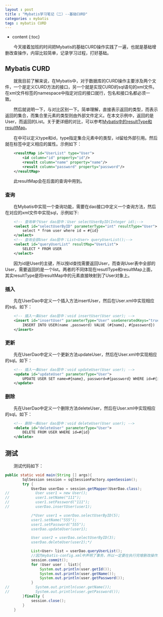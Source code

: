 ```yaml
---
layout : post
title : "Mybatis学习笔记（二）--基础CURD"
categories : mybatis
tags : mybatis CURD
---
```


* content
{:toc}


　　今天接着加班的时间把Mybatis的基础CURD操作实践了一遍，也就是基础增删改查操作，内容比较简单，记录学习过程，打好基础。





## Mybatis CURD

　　就我目前了解来说，在Mybatis中，对于数据库的CURD操作主要涉及两个文件，一个是定义CURD方法的接口，另一个就是实现CURD的sql语句的xml文件。在xml文件<mapper>标签的namespace中指定对应的接口就行，包名和接口名都必须一致。

　　然后就说明一下<resultMap>，与<resultType>对比区别一下。简单理解，<resultType>直接表示返回的类型，而<resultMap>表示返回的集合，而集合里元素的类型则由外部文件定义。在本文示例中，<resultType>返回的是User，而<resultMap>返回的List<User>。关于更详细的对比，可以参考[Mybatis中的resultType和resultMap](http://blog.csdn.net/woshixuye/article/details/27521071)。

　　在<resultMap>中可以定义type和id，type指定集合元素中的类型，id留给外部引用。然后就在<resultMap>标签中定义相应的属性。示例如下：

```xml
	<resultMap id="UserList" type="User">
      	<id column="id" property="id"/>
        <result column="name" property="name"/>
        <result column="password" property="password"/>
	</resultMap>
```

　　此resultMap会在后面的查询中用到。

### 查询

　　在Mybatis中实现一个查询功能，需要在dao接口中定义一个查询方法，然后在对应的xml文件中实现sql，示例如下:

```xml
	<!-- 查询单个User dao层中：User selectUserByID(Integer id);-->
	<select id="selectUserByID" parameterType="int" resultType="User">
	    select * from user where id = #{id}
	</select>
	<!-- 查询全部User dao层中：List<User> queryUserList();-->
	<select id="queryUserList" resultMap="UserList">
	    SELECT * FROM USER
	</select>
```

　　因为id是User的主键，所以按id查找需要返回User，而查询User表中全部的User，需要返回的是一个list。两者的不同体现在resutlType和resultMap上面，其实resultType是将resultMap中的元素直接映射到了User对象上。

### 插入

　　先在UserDao中定义一个插入方法insertUser，然后在User.xml中实现相应的sql。如下：

```xml
	<!-- 插入一条User dao层中：void insertUser(User user); -->
	<insert id="insertUser" parameterType="User" useGeneratedKeys="true" keyProperty="id">
        INSERT INTO USER(name ,password) VALUE (#{name}, #{password})
    </insert>
```

### 更新

　　先在UserDao中定义一个更新方法updateUser，然后在User.xml中实现相应的sql。如下：

```xml
	<!-- 插入一条User dao层中：void updateUser(User user); -->
    <update id="updateUser" parameterType="User">
        UPDATE USER SET name=#{name}, password=#{password} WHERE id=#{id}
    </update>
```

### 删除

　　先在UserDao中定义一个删除方法deleteUser，然后在User.xml中实现相应的sql。如下：

```xml
	<!-- 删除一条User dao层中：void deleteUser(User user); -->
    <delete id="deleteUser" parameterType="User">
        DELETE FROM USER WHERE id=#{id}
    </delete>
```

## 测试

　　测试代码如下：

```java
public static void main(String [] args){
        SqlSession session = sqlSessionFactory.openSession();
        try {
            UserDao userDao = session.getMapper(UserDao.class);
//            User user1 = new User();
//            user1.setName("111");
//            user1.setPassword("111");
//            userDao.insertUser(user1);

            /*User user1 = userDao.selectUserByID(5);
            user1.setName("555");
            user1.setPassword("555");
            userDao.updateUser(user1);

            User user2 = userDao.selectUserByID(3);
            userDao.deleteUser(user2);*/

            List<User> list = userDao.queryUserList();
            //因为mybatis-config.xml中声明了事务，所以一定要在执行完增删改操作之后提交事务，否则数据不会保存到表中。
            session.commit();
            for (User user : list){
                System.out.println(user.getId());
                System.out.println(user.getName());
                System.out.println(user.getPassword());
            }
//            System.out.println(user.getName());
//            System.out.println(user.getPassword());
        }finally {
            session.close();
        }
    }
```